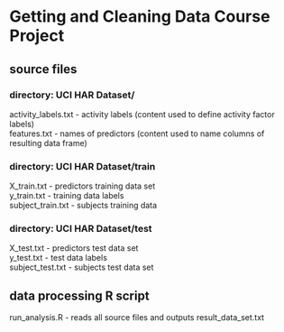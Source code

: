 # Getting and Cleaning Data Course Project

<h2>source files</h2>

<h3>directory: UCI HAR Dataset/</h3>
<p>activity_labels.txt - activity labels (content used to define activity factor labels)<br>
features.txt - names of predictors (content used to name columns of resulting data frame)
</p>

<h3>directory: UCI HAR Dataset/train</h3>
<p>X_train.txt - predictors training data set<br>
y_train.txt - training data labels<br>
subject_train.txt - subjects training data</p>

<h3>directory: UCI HAR Dataset/test</h3>
<p>X_test.txt - predictors test data set<br>
y_test.txt - test data labels<br>
subject_test.txt - subjects test data set</p>

<h2>data processing R script</h2>

<p>run_analysis.R - reads all source files and outputs result_data_set.txt</p>